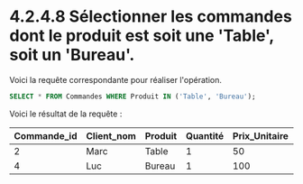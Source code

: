 # 4.2.4.8 Sélectionner les commandes dont le produit est soit une 'Table', soit un 'Bureau'.

Voici la requête correspondante pour réaliser l'opération.

```sql
SELECT * FROM Commandes WHERE Produit IN ('Table', 'Bureau');
```

Voici le résultat de la requête :

| Commande_id | Client_nom | Produit | Quantité | Prix_Unitaire | Date_commande | Ville_livraison | Catégorie_produit |
| ----------- | ---------- | ------- | -------- | ------------- | ------------- | --------------- | ----------------- |
| 2           | Marc       | Table   | 1        | 50            | 2023-05-15    | Lyon            | Mobilier          |
| 4           | Luc        | Bureau  | 1        | 100           | 2023-03-22    | Nantes          | Mobilier          |